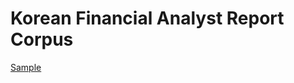 # Korean Financial Analyst Report Corpus
 
[Sample](../sample/sec_report.txt)
 
<!-- MARKDOWN-AUTO-DOCS:START (CODE:src=../../../ekorpkit/resources/corpora/sec_report.yaml) --> 
<!-- MARKDOWN-AUTO-DOCS:END -->
